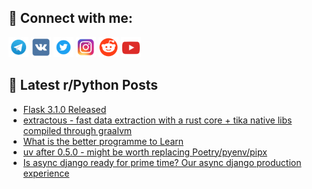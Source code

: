 ## 🔎 Connect with me:
[<img src="https://github.com/bullbesh/bullbesh/blob/main/images/Telegram.png" width="32" height="32" />](https://t.me/bullbesh)
[<img src="https://github.com/bullbesh/bullbesh/blob/main/images/VK.png" width="32" height="32" />](https://vk.com/bullbesh)
[<img src="https://github.com/bullbesh/bullbesh/blob/main/images/Twitter.png" width="32" height="32" />](https://twitter.com/bullbesh1)
[<img src="https://github.com/bullbesh/bullbesh/blob/main/images/Instagram.png" width="32" height="32" />](https://www.instagram.com/bullbesh)
[<img src="https://github.com/bullbesh/bullbesh/blob/main/images/Reddit.png" width="32" height="32" />](https://www.reddit.com/user/bullbesh)
[<img src="https://github.com/bullbesh/bullbesh/blob/main/images/YouTube.png" width="32" height="32" />](https://www.youtube.com/channel/UCtfjRs6uzgq5mfm8S06WTcg)

## 📕 Latest r/Python Posts
<!-- BLOG-POST-LIST:START -->
- [Flask 3.1.0 Released](https://www.reddit.com/r/Python/comments/1gqjytv/flask_310_released/)
- [extractous - fast data extraction with a rust core + tika native libs compiled through graalvm](https://www.reddit.com/r/Python/comments/1gqi6bg/extractous_fast_data_extraction_with_a_rust_core/)
- [What is the better programme to Learn](https://www.reddit.com/r/Python/comments/1gqi4tv/what_is_the_better_programme_to_learn/)
- [uv after 0.5.0 - might be worth replacing Poetry/pyenv/pipx](https://www.reddit.com/r/Python/comments/1gqh4te/uv_after_050_might_be_worth_replacing/)
- [Is async django ready for prime time? Our async django production experience](https://www.reddit.com/r/Python/comments/1gqg8q2/is_async_django_ready_for_prime_time_our_async/)
<!-- BLOG-POST-LIST:END -->
